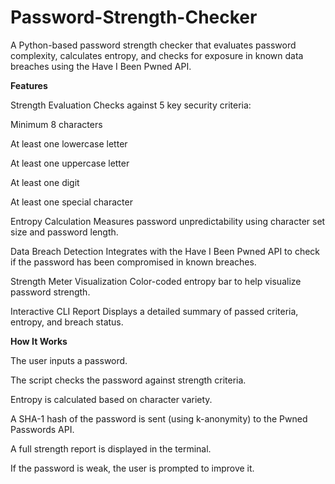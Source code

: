 # Password-Strength-Checker

A Python-based password strength checker that evaluates password complexity, calculates entropy, and checks for exposure in known data breaches using the Have I Been Pwned API.

**Features**

Strength Evaluation
Checks against 5 key security criteria:

Minimum 8 characters

At least one lowercase letter

At least one uppercase letter

At least one digit

At least one special character

Entropy Calculation
Measures password unpredictability using character set size and password length.

Data Breach Detection
Integrates with the Have I Been Pwned API to check if the password has been compromised in known breaches.

Strength Meter Visualization
Color-coded entropy bar to help visualize password strength.

Interactive CLI Report
Displays a detailed summary of passed criteria, entropy, and breach status.


**How It Works**

The user inputs a password.

The script checks the password against strength criteria.

Entropy is calculated based on character variety.

A SHA-1 hash of the password is sent (using k-anonymity) to the Pwned Passwords API.

A full strength report is displayed in the terminal.

If the password is weak, the user is prompted to improve it.



